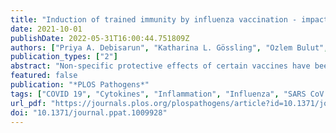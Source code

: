 ```yaml
---
title: "Induction of trained immunity by influenza vaccination - impact on COVID-19"
date: 2021-10-01
publishDate: 2022-05-31T16:00:44.751809Z
authors: ["Priya A. Debisarun", "Katharina L. Gössling", "Ozlem Bulut", "Gizem Kilic", "Martijn Zoodsma", "Zhaoli Liu", "Marina Oldenburg", "Nadine Rüchel", "Bowen Zhang", "Cheng-Jian Xu", "Patrick Struycken", "Valerie A. C. M. Koeken", "Jorge Domínguez-Andrés", "Simone J. C. F. M. Moorlag", "Esther Taks", "Philipp N. Ostermann", "Lisa Müller", "Heiner Schaal", "Ortwin Adams", "Arndt Borkhardt", "Jaap ten Oever", "Reinout van Crevel", "Yang Li", "Mihai G. Netea"]
publication_types: ["2"]
abstract: "Non-specific protective effects of certain vaccines have been reported, and long-term boosting of innate immunity, termed trained immunity, has been proposed as one of the mechanisms mediating these effects. Several epidemiological studies suggested cross-protection between influenza vaccination and COVID-19. In a large academic Dutch hospital, we found that SARS-CoV-2 infection was less common among employees who had received a previous influenza vaccination: relative risk reductions of 37% and 49% were observed following influenza vaccination during the first and second COVID-19 waves, respectively. The quadrivalent inactivated influenza vaccine induced a trained immunity program that boosted innate immune responses against various viral stimuli and fine-tuned the anti-SARS-CoV-2 response, which may result in better protection against COVID-19. Influenza vaccination led to transcriptional reprogramming of monocytes and reduced systemic inflammation. These epidemiological and immunological data argue for potential benefits of influenza vaccination against COVID-19, and future randomized trials are warranted to test this possibility."
featured: false
publication: "*PLOS Pathogens*"
tags: ["COVID 19", "Cytokines", "Inflammation", "Influenza", "SARS CoV 2", "Vaccination and immunization", "Vaccines", "Viral vaccines"]
url_pdf: "https://journals.plos.org/plospathogens/article?id=10.1371/journal.ppat.1009928"
doi: "10.1371/journal.ppat.1009928"
---
```


